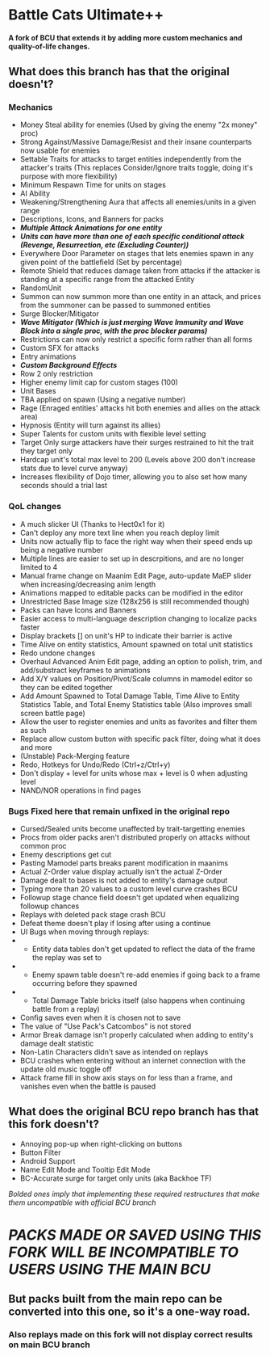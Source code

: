 # Battle Cats Ultimate++
#### A fork of BCU that extends it by adding more custom mechanics and quality-of-life changes.
## What does this branch has that the original doesn't?
### Mechanics
- Money Steal ability for enemies (Used by giving the enemy "2x money" proc)
- Strong Against/Massive Damage/Resist and their insane counterparts now usable for enemies
- Settable Traits for attacks to target entities independently from the attacker's traits (This replaces Consider/Ignore traits toggle, doing it's purpose with more flexibility)
- Minimum Respawn Time for units on stages
- AI Ability
- Weakening/Strengthening Aura that affects all enemies/units in a given range
- Descriptions, Icons, and Banners for packs
- ***Multiple Attack Animations for one entity***
- ***Units can have more than one of each specific conditional attack (Revenge, Resurrection, etc (Excluding Counter))***
- Everywhere Door Parameter on stages that lets enemies spawn in any given point of the battlefield (Set by percentage)
- Remote Shield that reduces damage taken from attacks if the attacker is standing at a specific range from the attacked Entity
- RandomUnit
- Summon can now summon more than one entity in an attack, and prices from the summoner can be passed to summoned entities
- Surge Blocker/Mitigator
- ***Wave Mitigator (Which is just merging Wave Immunity and Wave Block into a single proc, with the proc blocker params)***
- Restrictions can now only restrict a specific form rather than all forms
- Custom SFX for attacks
- Entry animations
- ***Custom Background Effects***
- Row 2 only restriction
- Higher enemy limit cap for custom stages (100)
- Unit Bases
- TBA applied on spawn (Using a negative number)
- Rage (Enraged entities' attacks hit both enemies and allies on the attack area)
- Hypnosis (Entity will turn against its allies)
- Super Talents for custom units with flexible level setting
- Target Only surge attackers have their surges restrained to hit the trait they target only
- Hardcap unit's total max level to 200 (Levels above 200 don't increase stats due to level curve anyway)
- Increases flexibility of Dojo timer, allowing you to also set how many seconds should a trial last
### QoL changes
- A much slicker UI (Thanks to Hect0x1 for it)
- Can't deploy any more text line when you reach deploy limit
- Units now actually flip to face the right way when their speed ends up being a negative number
- Multiple lines are easier to set up in descrpitions, and are no longer limited to 4
- Manual frame change on Maanim Edit Page, auto-update MaEP slider when increasing/decreasing anim length
- Animations mapped to editable packs can be modified in the editor
- Unrestricted Base Image size (128x256 is still recommended though)
- Packs can have Icons and Banners
- Easier access to multi-language description changing to localize packs faster
- Display brackets [] on unit's HP to indicate their barrier is active
- Time Alive on entity statistics, Amount spawned on total unit statistics
- Redo undone changes
- Overhaul Advanced Anim Edit page, adding an option to polish, trim, and add/substract keyframes to animations
- Add X/Y values on Position/Pivot/Scale columns in mamodel editor so they can be edited together
- Add Amount Spawned to Total Damage Table, Time Alive to Entity Statistics Table, and Total Enemy Statistics table (Also improves small screen battle page)
- Allow the user to register enemies and units as favorites and filter them as such
- Replace allow custom button with specific pack filter, doing what it does and more
- (Unstable) Pack-Merging feature
- Redo, Hotkeys for Undo/Redo (Ctrl+z/Ctrl+y)
- Don't display + level for units whose max + level is 0 when adjusting level
- NAND/NOR operations in find pages
### Bugs Fixed here that remain unfixed in the original repo
- Cursed/Sealed units become unaffected by trait-targetting enemies
- Procs from older packs aren't distributed properly on attacks without common proc
- Enemy descriptions get cut
- Pasting Mamodel parts breaks parent modification in maanims
- Actual Z-Order value display actually isn't the actual Z-Order
- Damage dealt to bases is not added to entity's damage output
- Typing more than 20 values to a custom level curve crashes BCU
- Followup stage chance field doesn't get updated when equalizing followup chances
- Replays with deleted pack stage crash BCU
- Defeat theme doesn't play if losing after using a continue
- UI Bugs when moving through replays:
- - Entity data tables don't get updated to reflect the data of the frame the replay was set to
- - Enemy spawn table doesn't re-add enemies if going back to a frame occurring before they spawned
- - Total Damage Table bricks itself (also happens when continuing battle from a replay)
- Config saves even when it is chosen not to save
- The value of "Use Pack's Catcombos" is not stored
- Armor Break damage isn't properly calculated when adding to entity's damage dealt statistic
- Non-Latin Characters didn't save as intended on replays
- BCU crashes when entering without an internet connection with the update old music toggle off
- Attack frame fill in show axis stays on for less than a frame, and vanishes even when the battle is paused
## What does the original BCU repo branch has that this fork doesn't?
- Annoying pop-up when right-clicking on buttons
- Button Filter
- Android Support
- Name Edit Mode and Tooltip Edit Mode
- BC-Accurate surge for target only units (aka Backhoe TF)

*Bolded ones imply that implementing these required restructures that make them uncompatible with official BCU branch*
# *PACKS MADE OR SAVED USING THIS FORK WILL BE INCOMPATIBLE TO USERS USING THE MAIN BCU*
## But packs built from the main repo can be converted into this one, so it's a one-way road.
### Also replays made on this fork will not display correct results on main BCU branch
